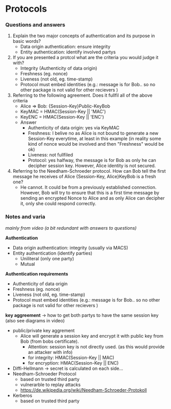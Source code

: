 # Protocols

### Questions and answers


1. Explain the two major concepts of authentication and its purpose in basic words?
    - Data origin authentication: ensure integrity
    - Entity authentication: identify involved partys
2. If you are presented a protcol what are the criteria you would judge it with?
    - Integrity (Authenticity of data origin)
    - Freshness (eg. nonce)
    - Liveness (not old, eg. time-stamp)
    - Protocol must embed identities (e.g.: message is for Bob.. so no other package is not valid for other recievers )
3. Referring to the following agreement. Does it fullfil all of the above criteria
    - Alice => Bob: {Session-Key}Public-KeyBob
    - KeyMAC = HMAC(Session-Key || 'MAC')
    - KeyENC = HMAC(Session-Key || 'ENC')
    - Answer
        - Authenticity of data origin: yes via KeyMAC
        - Freshness: I belive no as Alice is not bound to generate a new Session-Key everytime, at least in this example (in reality some kind of nonce would be involved and then "Freshness" would be ok) 
        - Liveness: not fullfiled
        - Protocol: yes halfway, the message is for Bob as only he can decipher session key. However, Alice identity is not secured.
4. Referring to the Needham-Schroeder protocol. How can Bob tell the first message he receives of Alice {Session-Key, Alice}KeyBob is a fresh one?
    - He cannot. It could be from a previously established connection. However, Bob will try to ensure that this is a first time message by sending an encrypted Nonce to Alice and as only Alice can decipher it, only she could respond correctly.


### Notes and varia

*mainly from video  (a bit redundant with answers to questions)*

**Authentication**
- Data origin authentication: integrity (usually via MACS)
- Entity authentication (identify parties)
    - Uniliteral (only one party)
    - Mutual 

**Authentication requirements**
- Authenticity of data origin
- Freshness (eg. nonce)
- Liveness (not old, eg. time-stamp)
- Protocol must embed identities (e.g.: message is for Bob.. so no other package is not valid for other recievers )

**key aggreement**  -> how to get both partys to have the same session key (also see diagrams in video)
- public/private key aggrement 
    - Alice will generate a session key and encrypt it with public key from Bob (from bobs certificate). 
        - Attention: session key is not directly used. (as this would provide an attacker with info) 
        - for integrity: HMAC(Session-Key || MAC)
        - for encryption: HMAC(Session-Key || ENC)
- Diffi-Hellmann -> secret is calculated on each side...
- Needham-Schroeder Protocol
    - based on trusted third party
    - vulnerarble to replay attacks
    - https://de.wikipedia.org/wiki/Needham-Schroeder-Protokoll
- Kerberos
    - based on trusted third party





